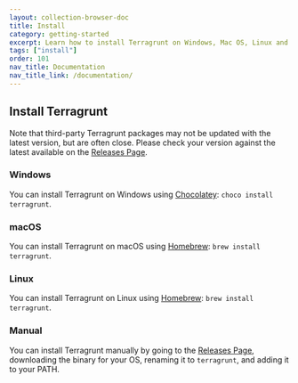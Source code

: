 ```yaml
---
layout: collection-browser-doc
title: Install
category: getting-started
excerpt: Learn how to install Terragrunt on Windows, Mac OS, Linux and manually from source.
tags: ["install"]
order: 101
nav_title: Documentation
nav_title_link: /documentation/
---
```


## Install Terragrunt

Note that third-party Terragrunt packages may not be updated with the latest version, but are often close. Please check your version against the latest available on the [Releases Page](https://github.com/gruntwork-io/terragrunt/releases).

### Windows

You can install Terragrunt on Windows using [Chocolatey](https://chocolatey.org/): `choco install terragrunt`.

### macOS

You can install Terragrunt on macOS using [Homebrew](https://brew.sh/): `brew install terragrunt`.

### Linux

You can install Terragrunt on Linux using [Homebrew](https://docs.brew.sh/Homebrew-on-Linux): `brew install terragrunt`.

### Manual

You can install Terragrunt manually by going to the [Releases Page](https://github.com/gruntwork-io/terragrunt/releases), downloading the binary for your OS, renaming it to `terragrunt`, and adding it to your PATH.
